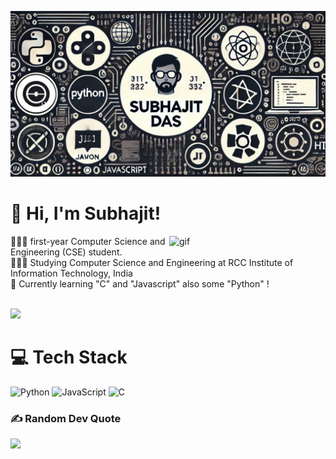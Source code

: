 ![Banner](https://github.com/Subhajit-das21/Subhajit-das21/blob/main/banner.jpg?raw=true)

# 👋 Hi, I'm Subhajit!
<img align="right" alt="gif" width="250" src="https://gist.githubusercontent.com/theAdityaNVS/f5b585d1082da2dffffea32434f37956/raw/7f9552d0a179b4f84059259fa878199e369b069c/GitHub-logo.gif">
👩🏻‍💻 first-year Computer Science and Engineering (CSE) student. <br/>
👩🏻‍🎓 Studying Computer Science and Engineering at RCC Institute of Information Technology, India<br/>
💭 Currently learning "C" and "Javascript" also some "Python" !<br/> 

<!-- GitHub stats from https://github.com/anuraghazra/github-readme-stats -->
<br/>![](https://github-readme-stats.vercel.app/api?username=Subhajit-das21&theme=radical&hide_border=false&include_all_commits=false&count_private=false)<br/>

# 💻 Tech Stack
![Python](https://img.shields.io/badge/python-3670A0?style=for-the-badge&logo=python&logoColor=ffdd54) ![JavaScript](https://img.shields.io/badge/javascript-%23323330.svg?style=for-the-badge&logo=javascript&logoColor=%23F7DF1E) ![C](https://img.shields.io/badge/c-%2300599C.svg?style=for-the-badge&logo=c&logoColor=white)

### ✍️ Random Dev Quote
![](https://quotes-github-readme.vercel.app/api?type=horizontal&theme=radical)

